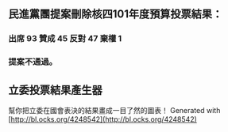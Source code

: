 ## 民進黨團提案刪除核四101年度預算投票結果：
### 出席 	93	贊成	45	反對	47	棄權	1
### 提案不通過。


立委投票結果產生器
------------------

幫你把立委在國會表決的結果畫成一目了然的圖表！
Generated with [http://bl.ocks.org/4248542](http://bl.ocks.org/4248542)
